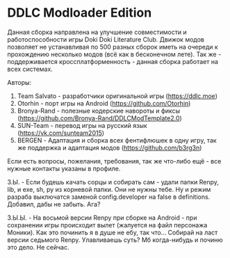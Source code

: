 # DDLC Modloader Edition

Данная сборка направлена на улучшение совместимости и работоспособности игры Doki Doki Literature Club.
Движок модов позволяет не устанавливая по 500 разных сборок иметь на очереди к прохождению несколько модов (всё как в бесконечном лете).
Так же - поддерживается кроссплатформенность - данная сборка работает на всех системах.

Авторы:
 1. Team Salvato - разработчики оригинальной игры (https://ddlc.moe)
 2. Otorhin - порт игры на Android (https://github.com/Otorhin)
 3. Bronya-Rand - полезные кодерские навороты и фиксы (https://github.com/Bronya-Rand/DDLCModTemplate2.0)
 4. SUN-Team - перевод игры на русский язык (https://vk.com/sunteam2015)
 5. BERGEN - Адаптация и сборка всех фентифлюшек в одну игру, так же поддержка и адаптация модов (https://github.com/b3rg3n)

Если есть вопросы, пожелания, требования, так же что-либо ещё - все нужные контакты указаны в профиле.

З.Ы. - Если будешь качать сорцы и собирать сам - удали папки Renpy, lib, и exe, sh, py из корневой папки. Они не нужны тебе. Ну и режим разраба выключатся заменой config.developer на false в definitions. Добавил, дабы не забыть. Ага?

З.Ы.Ы. - На восьмой версии Renpy при сборке на Android - при сохранении игры происходит вылет (жалуется на файл персонажа Моники). Как это починить я в душе не ебу, так что... Собирай на ласт версии седьмого Renpy. Улавливаешь суть? Мб когда-нибудь и починю это дело. Не сейчас.
